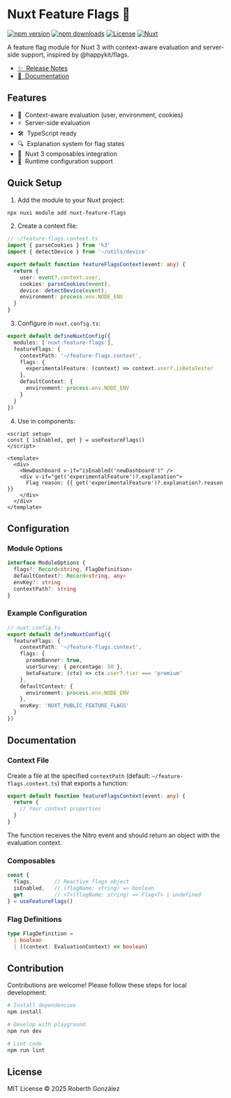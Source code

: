# Nuxt Feature Flags 🚩

[![npm version][npm-version-src]][npm-version-href]
[![npm downloads][npm-downloads-src]][npm-downloads-href]
[![License][license-src]][license-href]
[![Nuxt][nuxt-src]][nuxt-href]

A feature flag module for Nuxt 3 with context-aware evaluation and server-side support, inspired by @happykit/flags.

- [✨ &nbsp;Release Notes](/CHANGELOG.md)
- [📖 &nbsp;Documentation](https://nuxt-feature-flags-docs.vercel.app)

## Features

- 🎯 &nbsp;Context-aware evaluation (user, environment, cookies)
- ⚡ &nbsp;Server-side evaluation
- 🛠 &nbsp;TypeScript ready
- 🔍 &nbsp;Explanation system for flag states
- 🧩 &nbsp;Nuxt 3 composables integration
- 🔧 &nbsp;Runtime configuration support

## Quick Setup

1. Add the module to your Nuxt project:

```bash
npx nuxi module add nuxt-feature-flags
```

2. Create a context file:

```ts
// ~/feature-flags.context.ts
import { parseCookies } from 'h3'
import { detectDevice } from '~/utils/device'

export default function featureFlagsContext(event: any) {
  return {
    user: event?.context.user,
    cookies: parseCookies(event),
    device: detectDevice(event),
    environment: process.env.NODE_ENV
  }
}
```

3. Configure in `nuxt.config.ts`:

```ts
export default defineNuxtConfig({
  modules: ['nuxt-feature-flags'],
  featureFlags: {
    contextPath: '~/feature-flags.context',
    flags: {
      experimentalFeature: (context) => context.user?.isBetaTester
    },
    defaultContext: {
      environment: process.env.NODE_ENV
    }
  }
})
```

4. Use in components:

```vue
<script setup>
const { isEnabled, get } = useFeatureFlags()
</script>

<template>
  <div>
    <NewDashboard v-if="isEnabled('newDashboard')" />
    <div v-if="get('experimentalFeature')?.explanation">
      Flag reason: {{ get('experimentalFeature')?.explanation?.reason }}
    </div>
  </div>
</template>
```

## Configuration

### Module Options

```ts
interface ModuleOptions {
  flags?: Record<string, FlagDefinition>
  defaultContext?: Record<string, any>
  envKey?: string
  contextPath?: string
}
```

### Example Configuration

```ts
// nuxt.config.ts
export default defineNuxtConfig({
  featureFlags: {
    contextPath: '~/feature-flags.context',
    flags: {
      promoBanner: true,
      userSurvey: { percentage: 50 },
      betaFeature: (ctx) => ctx.user?.tier === 'premium'
    },
    defaultContext: {
      environment: process.env.NODE_ENV
    },
    envKey: 'NUXT_PUBLIC_FEATURE_FLAGS'
  }
})
```

## Documentation

### Context File

Create a file at the specified `contextPath` (default: `~/feature-flags.context.ts`) that exports a function:

```ts
export default function featureFlagsContext(event: any) {
  return {
    // Your context properties
  }
}
```

The function receives the Nitro event and should return an object with the evaluation context.

### Composables

```ts
const { 
  flags,       // Reactive flags object
  isEnabled,   // (flagName: string) => boolean
  get          // <T>(flagName: string) => Flag<T> | undefined
} = useFeatureFlags()
```

### Flag Definitions

```ts
type FlagDefinition =
  | boolean
  | ((context: EvaluationContext) => boolean)
```

## Contribution

Contributions are welcome! Please follow these steps for local development:

```bash
# Install dependencies
npm install

# Develop with playground
npm run dev

# Lint code
npm run lint
```

## License

MIT License © 2025 Roberth González

<!-- Badges -->
[npm-version-src]: https://img.shields.io/npm/v/nuxt-feature-flags/latest.svg?style=flat&colorA=020420&colorB=00DC82
[npm-version-href]: https://npmjs.com/package/nuxt-feature-flags

[npm-downloads-src]: https://img.shields.io/npm/dm/nuxt-feature-flags.svg?style=flat&colorA=020420&colorB=00DC82
[npm-downloads-href]: https://npm.chart.dev/nuxt-feature-flags

[license-src]: https://img.shields.io/npm/l/nuxt-feature-flags.svg?style=flat&colorA=020420&colorB=00DC82
[license-href]: https://npmjs.com/package/nuxt-feature-flags

[nuxt-src]: https://img.shields.io/badge/Nuxt-020420?logo=nuxt.js
[nuxt-href]: https://nuxt.com
